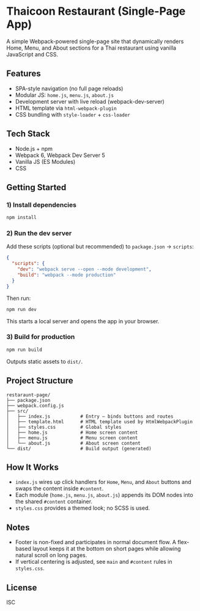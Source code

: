 # Thaicoon Restaurant (Single-Page App)

A simple Webpack-powered single-page site that dynamically renders Home, Menu, and About sections for a Thai restaurant using vanilla JavaScript and CSS.

## Features
- SPA-style navigation (no full page reloads)
- Modular JS: `home.js`, `menu.js`, `about.js`
- Development server with live reload (webpack-dev-server)
- HTML template via `html-webpack-plugin`
- CSS bundling with `style-loader` + `css-loader`

## Tech Stack
- Node.js + npm
- Webpack 6, Webpack Dev Server 5
- Vanilla JS (ES Modules)
- CSS

## Getting Started

### 1) Install dependencies
```bash
npm install
```

### 2) Run the dev server
Add these scripts (optional but recommended) to `package.json` → `scripts`:
```json
{
  "scripts": {
    "dev": "webpack serve --open --mode development",
    "build": "webpack --mode production"
  }
}
```
Then run:
```bash
npm run dev
```
This starts a local server and opens the app in your browser.

### 3) Build for production
```bash
npm run build
```
Outputs static assets to `dist/`.

## Project Structure
```
restaraunt-page/
├── package.json
├── webpack.config.js
├── src/
│   ├── index.js           # Entry – binds buttons and routes
│   ├── template.html      # HTML template used by HtmlWebpackPlugin
│   ├── styles.css         # Global styles
│   ├── home.js            # Home screen content
│   ├── menu.js            # Menu screen content
│   └── about.js           # About screen content
└── dist/                  # Build output (generated)
```

## How It Works
- `index.js` wires up click handlers for `Home`, `Menu`, and `About` buttons and swaps the content inside `#content`.
- Each module (`home.js`, `menu.js`, `about.js`) appends its DOM nodes into the shared `#content` container.
- `styles.css` provides a themed look; no SCSS is used.

## Notes
- Footer is non-fixed and participates in normal document flow. A flex-based layout keeps it at the bottom on short pages while allowing natural scroll on long pages.
- If vertical centering is adjusted, see `main` and `#content` rules in `styles.css`.

## License
ISC

